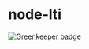 # node-lti

[![Greenkeeper badge](https://badges.greenkeeper.io/lzhang/node-lti.svg)](https://greenkeeper.io/)
